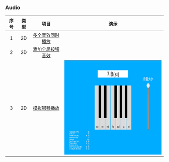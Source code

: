 ### Audio
| 序号 | 类型 | 项目 | 演示 |
| :---: |:---: |:---: |:---: |
| 1 | 2D | [多个音效同时播放](https://gitee.com/yeshao2069/cocos-creator-how-to-use/tree/v3.6.x/proj/Audio/Creator3.6.0_PlayOneShot) |   |
| 2 | 2D | [添加全局按钮音效](https://gitee.com/yeshao2069/cocos-creator-how-to-use/tree/v3.6.x/proj/Audio/Creator3.6.0_AddGlobalButtonSound) |   |
| 3 | 2D | [模拟钢琴播放](https://gitee.com/yeshao2069/cocos-creator-how-to-use/tree/v3.6.x/proj/Audio/Creator3.6.0_PianoPlay) |  <div align=center><img src="../../image/202203/2022030211.png" width="400" height="300" /></div> |